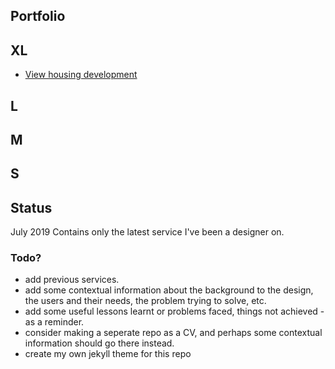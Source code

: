 ## Portfolio

## XL

- [View housing development](/view-housing-development/index.md) 

## L

## M

## S





## Status
July 2019
Contains only the latest service I've been a designer on.

### Todo?

- add previous services.
- add some contextual information about the background to the design, the users and their needs, the problem trying to solve, etc.
- add some useful lessons learnt or problems faced, things not achieved - as a reminder.
- consider making a seperate repo as a CV, and perhaps some contextual information should go there instead.
- create my own jekyll theme for this repo
